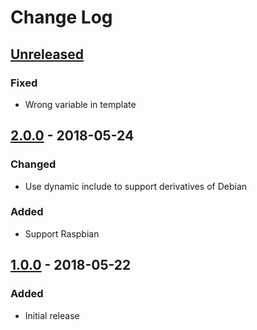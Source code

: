 # Change Log #

## [Unreleased] ##

### Fixed ###

  - Wrong variable in template

## [2.0.0] - 2018-05-24 ##

### Changed ###

  - Use dynamic include to support derivatives of Debian

### Added ###

  - Support Raspbian

## [1.0.0] - 2018-05-22 ##

### Added ###

  - Initial release

[Unreleased]: https://github.com/dochang/ansible-role-aptsource/compare/2.0.0...HEAD
[2.0.0]: https://github.com/dochang/ansible-role-aptsource/compare/1.0.0...2.0.0
[1.0.0]: https://github.com/dochang/ansible-role-aptsource/commits/1.0.0
